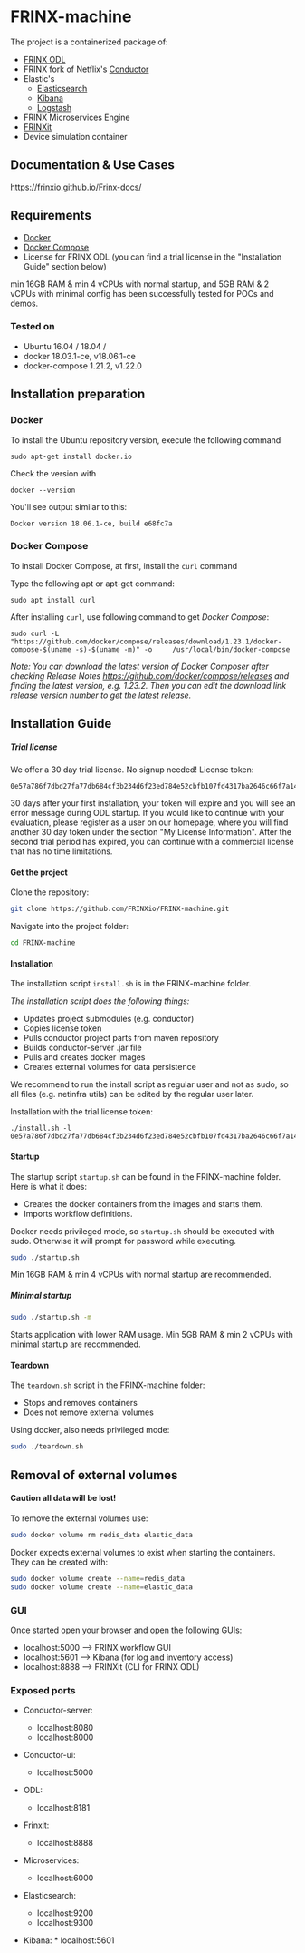 # FRINX-machine
The project is a containerized package of: 

* [FRINX ODL]
* FRINX fork of Netflix's [Conductor]
* Elastic's
    * [Elasticsearch]
    * [Kibana]
    * [Logstash]
* FRINX Microservices Engine
* [FRINXit]
* Device simulation container


## Documentation & Use Cases
https://frinxio.github.io/Frinx-docs/

## Requirements
* [Docker](https://www.docker.com/)
* [Docker Compose](https://github.com/docker/compose)
* License for FRINX ODL (you can find a trial license in the "Installation Guide" section below)

min 16GB RAM & min 4 vCPUs with normal startup, and 5GB RAM & 2 vCPUs with minimal config has been successfully tested for POCs and demos. 

### Tested on
* Ubuntu 16.04 / 18.04 /
* docker 18.03.1-ce, v18.06.1-ce 
* docker-compose 1.21.2, v1.22.0

## Installation preparation

### Docker

To install the Ubuntu repository version, execute the following command

	sudo apt-get install docker.io

Check the version with

	docker --version

You'll see output similar to this:

	Docker version 18.06.1-ce, build e68fc7a

### Docker Compose

To install Docker Compose, at first, install the `curl` command

Type the following apt or apt-get command:
	
	sudo apt install curl
	
After installing `curl`, use following command to get *Docker Compose*:

	sudo curl -L "https://github.com/docker/compose/releases/download/1.23.1/docker-compose-$(uname -s)-$(uname -m)" -o 	/usr/local/bin/docker-compose
	
_Note: You can download the latest version of Docker Composer after checking Release Notes https://github.com/docker/compose/releases and finding the latest version, e.g. 1.23.2. Then you can edit the download link release version number to get the latest release._

## Installation Guide
##### Trial license
We offer a 30 day trial license. No signup needed!
License token:
```
0e57a786f7dbd27fa77db684cf3b234d6f23ed784e52cbfb107fd4317ba2646c66f7a141b0e823946d8f9d956852c95d33dc82f945779b1c9969049e94935b2a
```

30 days after your first installation, your token will expire and you will see an error message during ODL startup. If you would like to continue with your evaluation, please register as a user on our homepage, where you will find another 30 day token under the section "My License Information". After the second trial period has expired, you can continue with a commercial license that has no time limitations. 

#### Get the project
Clone the repository:
```bash
git clone https://github.com/FRINXio/FRINX-machine.git
```
Navigate into the project folder:
```bash
cd FRINX-machine
```

 
#### Installation

The installation script `install.sh` is in the FRINX-machine folder. 

*The installation script does the following things:*
* Updates project submodules (e.g. conductor)
* Copies license token
* Pulls conductor project parts from maven repository
* Builds conductor-server .jar file
* Pulls and creates docker images
* Creates external volumes for data persistence


We recommend to run the install script as regular user and not as sudo, so all files (e.g. netinfra utils) can be edited by the regular user later. 

Installation with the trial license token:
```
./install.sh -l 0e57a786f7dbd27fa77db684cf3b234d6f23ed784e52cbfb107fd4317ba2646c66f7a141b0e823946d8f9d956852c95d33dc82f945779b1c9969049e94935b2a
```

#### Startup
The startup script `startup.sh` can be found in the FRINX-machine folder.
Here is what it does:
* Creates the docker containers from the images and starts them.
* Imports workflow definitions.


Docker needs privileged mode, so `startup.sh` should be executed with sudo. Otherwise it will prompt for password while executing.
```bash
sudo ./startup.sh
```
Min 16GB RAM & min 4 vCPUs with normal startup are recommended.

##### Minimal startup
```bash
sudo ./startup.sh -m
```
Starts application with lower RAM usage. Min 5GB RAM & min 2 vCPUs with minimal startup are recommended.

#### Teardown
The `teardown.sh` script in the FRINX-machine folder:
* Stops and removes containers
* Does not remove external volumes

Using docker, also needs privileged mode:
```bash
sudo ./teardown.sh
```

## Removal of external volumes
#### **Caution all data will be lost!**

To remove the external volumes use:
```bash
sudo docker volume rm redis_data elastic_data
```
Docker expects external volumes to exist when starting the containers.
They can be created with:
```bash
sudo docker volume create --name=redis_data
sudo docker volume create --name=elastic_data
```

### GUI
Once started open your browser and open the following GUIs:
* localhost:5000 --> FRINX workflow GUI
* localhost:5601 --> Kibana (for log and inventory access)
* localhost:8888 --> FRINXit (CLI for FRINX ODL)


### Exposed ports
* Conductor-server: 
	* localhost:8080
	* localhost:8000

* Conductor-ui: 
	* localhost:5000

* ODL: 
	* localhost:8181

* Frinxit: 
	* localhost:8888

* Microservices: 
	* localhost:6000

* Elasticsearch: 
	* localhost:9200
	* localhost:9300
* Kibana:
    	* localhost:5601

[FRINX ODL]: <https://frinx.io/odl_distribution>
[Conductor]: <https://github.com/FRINXio/conductor>
[FRINXit]: <https://github.com/FRINXio/frinxit>
[Elasticsearch]: <https://www.elastic.co/products/elasticsearch>
[Kibana]: <https://www.elastic.co/products/kibana>
[Logstash]: <https://www.elastic.co/products/logstash>
